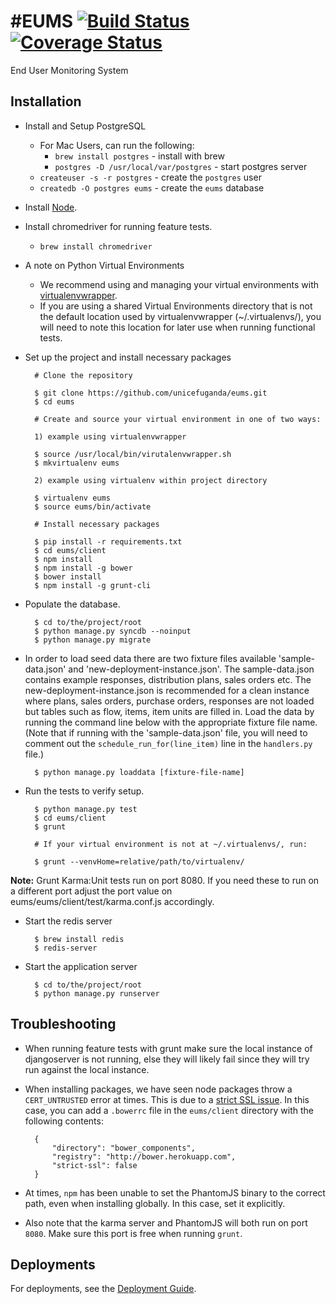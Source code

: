 #EUMS 
[![Build Status](https://snap-ci.com/unicefuganda/eums/branch/master/build_image)](https://snap-ci.com/unicefuganda/eums/branch/master)[![Coverage Status](https://img.shields.io/coveralls/unicefuganda/eums.svg)](https://coveralls.io/r/unicefuganda/eums)
====

End User Monitoring System

Installation
------------
* Install and Setup PostgreSQL
	* For Mac Users, can run the following:
		*  `brew install postgres` - install with brew
		*  `postgres -D /usr/local/var/postgres` - start postgres server
	*  `createuser -s -r postgres` - create the `postgres` user
	*  `createdb -O postgres eums` - create the `eums` database

* Install [Node](http://nodejs.org/).

* Install chromedriver for running feature tests.
	* `brew install chromedriver` 

* A note on Python Virtual Environments
	* We recommend using and managing your virtual environments with [virtualenvwrapper](http://virtualenvwrapper.readthedocs.org/). 
	* If you are using a shared Virtual Environments directory that is not the default location used by virtualenvwrapper (~/.virtualenvs/), you will need to note this location for later use when running functional tests.

* Set up the project and install necessary packages

        # Clone the repository
        
        $ git clone https://github.com/unicefuganda/eums.git
        $ cd eums

        # Create and source your virtual environment in one of two ways:
        
        1) example using virtualenvwrapper

        $ source /usr/local/bin/virutalenvwrapper.sh
        $ mkvirtualenv eums
        
        2) example using virtualenv within project directory

        $ virtualenv eums
        $ source eums/bin/activate
        
        # Install necessary packages

        $ pip install -r requirements.txt
        $ cd eums/client
        $ npm install
        $ npm install -g bower
        $ bower install
        $ npm install -g grunt-cli
        
* Populate the database.

        $ cd to/the/project/root
        $ python manage.py syncdb --noinput
        $ python manage.py migrate
        
* In order to load seed data there are two fixture files available 'sample-data.json' and 'new-deployment-instance.json'. The sample-data.json contains example responses, distribution plans, sales orders etc. The new-deployment-instance.json is recommended for a clean instance where plans, sales orders, purchase orders, responses are not loaded but tables such as flow, items, item units are filled in. Load the data by running the command line below with the appropriate fixture file name. (Note that if running with the 'sample-data.json' file, you will need to comment out the `schedule_run_for(line_item)` line in the `handlers.py` file.)

        $ python manage.py loaddata [fixture-file-name]

* Run the tests to verify setup. 

        $ python manage.py test
        $ cd eums/client
        $ grunt
        
        # If your virtual environment is not at ~/.virtualenvs/, run:
        
        $ grunt --venvHome=relative/path/to/virtualenv/
        
**Note:** Grunt Karma:Unit tests run on port 8080. If you need these to run on a different port adjust the port value on eums/eums/client/test/karma.conf.js accordingly.

* Start the redis server
        
        $ brew install redis
        $ redis-server

* Start the application server

        $ cd to/the/project/root
        $ python manage.py runserver
        

Troubleshooting
------------

* When running feature tests with grunt make sure the local instance of djangoserver is not running, else they will likely fail since they will try run against the local instance.

* When installing packages, we have seen node packages throw a `CERT_UNTRUSTED` error at times. This is due to a [strict SSL issue](http://bower.io/docs/config/#strict-ssl). In this case, you can add a `.bowerrc` file in the `eums/client` directory with the following contents:

        {
			"directory": "bower_components",
			"registry": "http://bower.herokuapp.com",
			"strict-ssl": false
		}
	
* At times, `npm` has been unable to set the PhantomJS binary to the correct path, even when installing globally. In this case, set it explicitly.

* Also note that the karma server and PhantomJS will both run on port `8080`. Make sure this port is free when running `grunt`.


Deployments
------------

For deployments, see the [Deployment Guide](https://github.com/unicefuganda/eums/wiki/Deployment-Guide).

